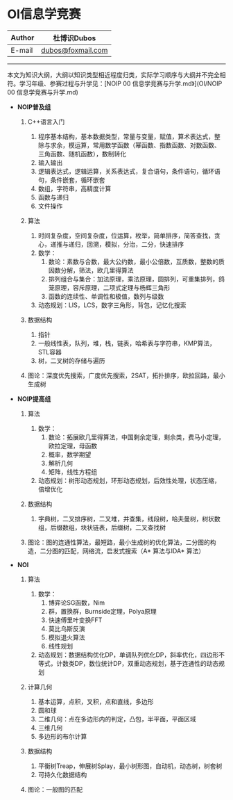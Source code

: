 OI信息学竞赛
======

|Author|杜博识Dubos|
|---|---|
|E-mail|dubos@foxmail.com|

------  

本文为知识大纲，大纲以知识类型相近程度归类，实际学习顺序与大纲并不完全相符。学习年级、参赛过程与升学见：[NOIP 00 信息学竞赛与升学.md》](OI/NOIP 00 信息学竞赛与升学.md)   

* **NOIP普及组**  
	1. C++语言入门
		1. 程序基本结构，基本数据类型，常量与变量，赋值，算术表达式，整除与求余，模运算，常用数学函数（幂函数、指数函数、对数函数、三角函数、随机函数），数制转化
		2. 输入输出
		3. 逻辑表达式，逻辑运算，关系表达式，复合语句，条件语句，循环语句，条件嵌套，循环嵌套
		4. 数组，字符串，高精度计算
		5. 函数与递归
		6. 文件操作

	2. 算法
		1. 时间复杂度，空间复杂度，位运算，枚举，简单排序，简答查找，贪心，递推与递归，回溯，模拟，分治，二分，快速排序
		2. 数学：
			1. 数论：素数与合数，最大公约数，最小公倍数，互质数，整数的质因数分解，筛法，欧几里得算法
			2. 排列组合与集合：加法原理，乘法原理，圆排列，可重集排列，鸽笼原理，容斥原理，二项式定理与杨辉三角形
			3. 函数的连续性、单调性和极值，数列与级数
		3. 动态规划：LIS，LCS，数字三角形，背包，记忆化搜索
		
	3. 数据结构
		1. 指针
		2. 一般线性表，队列，堆，栈，链表，哈希表与字符串，KMP算法，STL容器
		3. 树，二叉树的存储与遍历
		
	4. 图论：深度优先搜索，广度优先搜索，2SAT，拓扑排序，欧拉回路，最小生成树

* **NOIP提高组**  
	1. 算法  
		1. 数学：
			1. 数论：拓展欧几里得算法，中国剩余定理，剩余类，费马小定理，欧拉定理，母函数
			2. 概率，数学期望
			3. 解析几何
			4. 矩阵，线性方程组
		2. 动态规划：树形动态规划，环形动态规划，后效性处理，状态压缩，倍增优化
	2. 数据结构  
		1. 字典树，二叉排序树，二叉堆，并查集，线段树，哈夫曼树，树状数组，后缀数组，块状链表，后缀树，二叉查找树
	
	3. 图论：图的连通性算法，最短路，最小生成树的优化算法，二分图的构造，二分图的匹配，网络流，启发式搜索（A* 算法与IDA* 算法）

* **NOI**
	1. 算法
		1. 数学：
			1. 博弈论SG函数，Nim
			2. 群，置换群，Burnside定理，Polya原理
			3. 快速傅里叶变换FFT
			4. 莫比乌斯反演
			5. 模拟退火算法
			6. 线性规划
		2. 动态规划：数据结构优化DP，单调队列优化DP，斜率优化，四边形不等式，计数类DP，数位统计DP，双重动态规划，基于连通性的动态规划
		
	2. 计算几何
		1. 基本运算，点积，叉积，点和直线，多边形
		2. 圆和球
		3. 二维几何：点在多边形内的判定，凸包，半平面，平面区域
		4. 三维几何
		5. 多边形的布尔计算 
	2. 数据结构
		1. 平衡树Treap，伸展树Splay，最小树形图，自动机，动态树，树套树
		2. 可持久化数据结构
		
	3. 图论：一般图的匹配
		
